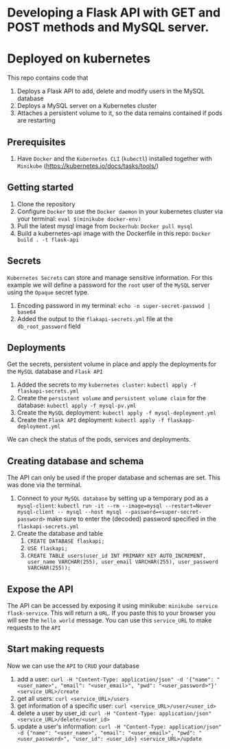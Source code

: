 # Developing a Flask API with GET and POST methods and MySQL server.
# Deployed on kubernetes

This repo contains code that 
1) Deploys a Flask API to add, delete and modify users in the MySQL database
2) Deploys a MySQL server on a Kubernetes cluster
2) Attaches a persistent volume to it, so the data remains contained if pods are restarting


## Prerequisites
1. Have `Docker` and the `Kubernetes CLI` (`kubectl`) installed together with `Minikube` (https://kubernetes.io/docs/tasks/tools/)

## Getting started
1. Clone the repository
2. Configure `Docker` to use the `Docker daemon` in your kubernetes cluster via your terminal: `eval $(minikube docker-env)`
3. Pull the latest mysql image from `Dockerhub`: `Docker pull mysql`
4. Build a kubernetes-api image with the Dockerfile in this repo: `Docker build . -t flask-api`

## Secrets
`Kubernetes Secrets` can store and manage sensitive information. For this example we will define a password for the
`root` user of the `MySQL` server using the `Opaque` secret type.

1. Encoding password in my terminal: `echo -n super-secret-passwod | base64`
2. Added the output to the `flakapi-secrets.yml` file at the `db_root_password` field

## Deployments
Get the secrets, persistent volume in place and apply the deployments for the `MySQL` database and `Flask API`

1. Added the secrets to my `kubernetes cluster`: `kubectl apply -f flaskapi-secrets.yml`
2. Create the `persistent volume` and `persistent volume claim` for the database: `kubectl apply -f mysql-pv.yml`
3. Create the `MySQL` deployment: `kubectl apply -f mysql-deployment.yml`
4. Create the `Flask API` deployment: `kubectl apply -f flaskapp-deployment.yml`

We can check the status of the pods, services and deployments.

## Creating database and schema
The API can only be used if the proper database and schemas are set. This was done via the terminal.
1. Connect to your `MySQL database` by setting up a temporary pod as a `mysql-client`: 
   `kubectl run -it --rm --image=mysql --restart=Never mysql-client -- mysql --host mysql --password=<super-secret-password>`
   make sure to enter the (decoded) password specified in the `flaskapi-secrets.yml`
2. Create the database and table
   1. `CREATE DATABASE flaskapi;`
    2. `USE flaskapi;`
    3. `CREATE TABLE users(user_id INT PRIMARY KEY AUTO_INCREMENT, user_name VARCHAR(255), user_email VARCHAR(255), user_password VARCHAR(255));`
    
## Expose the API
The API can be accessed by exposing it using minikube: `minikube service flask-service`. This will return a `URL`. If you paste this to your browser you will see the `hello world` message. You can use this `service_URL` to make requests to the `API`

## Start making requests
Now we can use the `API` to `CRUD` your database
1. add a user: `curl -H "Content-Type: application/json" -d '{"name": "<user_name>", "email": "<user_email>", "pwd": "<user_password>"}' <service_URL>/create`
2. get all users: `curl <service_URL>/users`
3. get information of a specific user: `curl <service_URL>/user/<user_id>`
4. delete a user by user_id: `curl -H "Content-Type: application/json" <service_URL>/delete/<user_id>`
5. update a user's information: `curl -H "Content-Type: application/json" -d {"name": "<user_name>", "email": "<user_email>", "pwd": "<user_password>", "user_id": <user_id>} <service_URL>/update`
